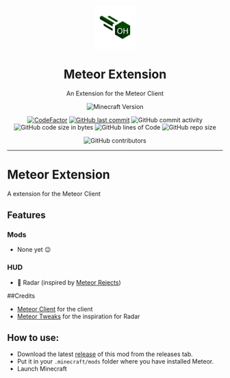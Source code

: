 <div align="center">
  <!-- Logo and Title -->
  <img src="/src/main/resources/assets/meteorextension/logoOH.png" alt="logo" width="20%"/>
  <h1>Meteor Extension</h1>
  <p>An Extension for the Meteor Client</p>
<!--<img src="https://img.shields.io/badge/Verified%20Addon-Yes-blueviolet" alt="Verified Addon">-->
<!--<img src="https://img.shields.io/badge/Version-v0.1-orange" alt="Version">-->
<!--<img src="https://img.shields.io/badge/spaghetti%20code-yes-success?logo=java" alt="Spagetti code: yes">-->

<!-- Fancy badges -->
<img src="https://img.shields.io/badge/Minecraft%20Version-1.18.2/1.19-success" alt="Minecraft Version">

<a href="https://www.codefactor.io/repository/github/oskhe/meteor-extension/overview/main"><img src="https://www.codefactor.io/repository/github/oskhe/meteor-extension/badge/main" alt="CodeFactor" /></a>
<a href="https://github.com/AntiCope/meteor-rejects/commits/master"><img alt="GitHub last commit" src="https://img.shields.io/github/last-commit/oskhe/meteor-extension?logo=github"></a>
<img alt="GitHub commit activity" src="https://img.shields.io/github/commit-activity/w/oskhe/meteor-extension?logo=github">
<img alt="GitHub code size in bytes" src="https://img.shields.io/github/languages/code-size/oskhe/meteor-extension">
<img alt="GitHub lines of Code" src="https://tokei.rs/b1/github/oskhe/meteor-extension">
<img alt="GitHub repo size" src="https://img.shields.io/github/repo-size/oskhe/meteor-extension">

<img alt="GitHub contributors" src="https://img.shields.io/github/contributors/oskhe/meteor-extension">

<!--
<img alt="GitHub all releases" src="https://img.shields.io/github/downloads/oskhe/meteor-extension/total">
<img alt="GitHub Workflow Status" src="https://img.shields.io/github/workflow/status/oskhe/meteor-extension/Publish%20Development%20Build?logo=gradle">
<img alt="GitHub license" src="https://img.shields.io/github/license/oskhe/meteor-extension">
<img alt="GitHub top language" src="https://img.shields.io/github/languages/top/oskhe/meteor-extension?logo=java">
<img alt="GitHub sponsors" src="https://img.shields.io/github/sponsors/oskhe">
<img alt="GitHub issues" src="https://img.shields.io/github/issues/oskhe/meteor-extension">
<img alt="GitHub closed issues" src="https://img.shields.io/github/issues-closed/oskhe/meteor-extension">
<img alt="GitHub Stars" src="https://img.shields.io/github/stars/oskhe/meteor-extension">
-->

</div>

<hr />

<div align="center">
  <!--<href="https://discord.gg/"><img src="https://invidget.switchblade.xyz/"></a>-->
</div>


# Meteor Extension
A extension for the Meteor Client

## Features

### Mods
- None yet 😉

### HUD
- 📡 Radar (inspired by [Meteor Rejects](https://github.com/AntiCope/meteor-rejects/))

##Credits
- [Meteor Client](https://github.com/MeteorDevelopment/meteor-client) for the client
- [Meteor Tweaks](https://github.com/Declipsonator/Meteor-Tweaks) for the inspiration for Radar

## How to use:
- Download the latest [release](/../../releases) of this mod from the releases tab.
- Put it in your `.minecraft/mods` folder where you have installed Meteor.
- Launch Minecraft
